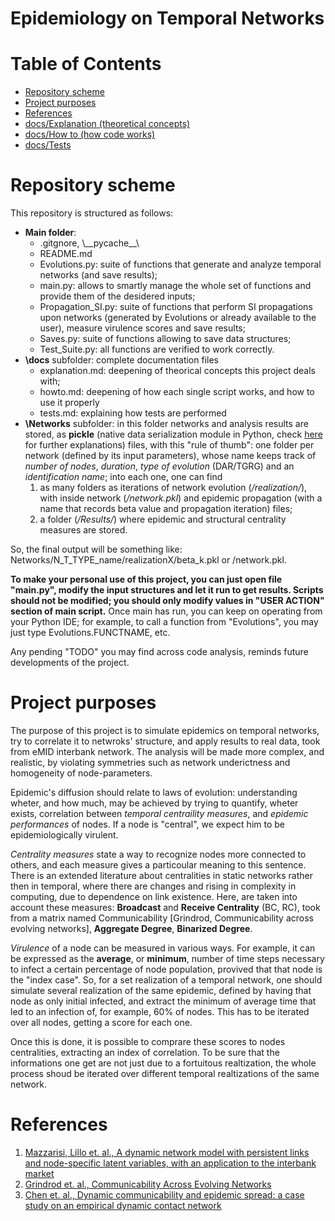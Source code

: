 # Epidemiology on Temporal Networks

# Table of Contents
* [Repository scheme](#repository-scheme)
* [Project purposes](#project-purposes)
* [References](#references)
* [docs/Explanation (theoretical concepts)](/docs/explanation.md)
* [docs/How to (how code works)](/docs/howto.md)
* [docs/Tests](docs/tests.md)

# Repository scheme
This repository is structured as follows:
* **Main folder**: 
  * .gitgnore, \\_\_pycache\_\_\
  * README.md
  * Evolutions.py: suite of functions that generate and analyze temporal networks (and save results);
  * main.py: allows to smartly manage the whole set of functions and provide them of the desidered inputs;
  * Propagation_SI.py: suite of functions that perform SI propagations upon networks (generated by Evolutions or already available to the user), measure virulence scores and save results;
  * Saves.py: suite of functions allowing to save data structures;
  * Test_Suite.py: all functions are verified to work correctly.
* **\docs** subfolder: complete documentation files
  * explanation.md: deepening of theorical concepts this project deals with;
  * howto.md: deepening of how each single script works, and how to use it properly
  * tests.md: explaining how tests are performed
* **\Networks** subfolder: in this folder networks and analysis results are stored, as **pickle** (native data serialization module in Python, check [here](https://docs.python.org/3/library/pickle.html) for further explanations) files, with this "rule of thumb": one folder per network (defined by its input parameters), whose name keeps track of *number of nodes*, *duration*, *type of evolution* (DAR/TGRG) and an *identification name*; into each one, one can find 
  1) as many folders as iterations of network evolution (*/realization/*), with inside network (*/network.pkl*) and epidemic propagation (with a name that records beta value and propagation iteration) files; 
  2) a folder (*/Results/*) where epidemic and structural centrality measures are stored.
 
So, the final output will be something like: Networks/N_T_TYPE_name/realizationX/beta_k.pkl or /network.pkl.

**To make your personal use of this project, you can just open file "main.py", modify the input structures and let it run to get results. Scripts should not be modified; you should only modify values in "USER ACTION" section of main script.** Once main has run, you can keep on operating from your Python IDE; for example, to call a function from "Evolutions", you may just type Evolutions.FUNCTNAME, etc.

Any pending "TODO" you may find across code analysis, reminds future developments of the project.

# Project purposes
The purpose of this project is to simulate epidemics on temporal networks, try to correlate it to netwroks' structure, and apply results to real data, took from eMID interbank network. The analysis will be made more complex, and realistic, by violating symmetries such as network underictness and homogeneity of node-parameters. 

Epidemic's diffusion should relate to laws of evolution: understanding wheter, and how much, may be achieved by trying to quantify, wheter exists, correlation between *temporal centraility measures*, and *epidemic performances* of nodes. If a node is "central", we expect him to be epidemiologically virulent.

*Centrality measures* state a way to recognize nodes more connected to others, and each measure gives a particoular meaning to this sentence. There is an extended literature about centralities in static networks rather then in temporal, where there are changes and rising in complexity in computing, due to dependence on link existence. Here, are taken into account these measures: **Broadcast** and **Receive Centrality** (BC, RC), took from a matrix named Communicability [Grindrod, Communicability across evolving networks], **Aggregate Degree**, **Binarized Degree**.

*Virulence* of a node can be measured in various ways. For example, it can be expressed as the **average**, or **minimum**, number of time steps necessary to infect a certain percentage of node population, provived that that node is the "index case". So, for a set realization of a temporal network, one should simulate several realization of the same epidemic, defined by having that node as only initial infected, and extract the minimum of average time that led to an infection of, for example, 60% of nodes. This has to be iterated over all nodes, getting a score for each one. 

Once this is done, it is possible to comprare these scores to nodes centralities, extracting an index of correlation. To be sure that the informations one get are not just due to a fortuitous realtization, the whole process shoud be iterated over different temporal realtizations of the same network.

# References
1. [Mazzarisi, Lillo et. al., A dynamic network model with persistent links and node-specific latent variables, with an application to the interbank market](https://arxiv.org/pdf/1801.00185.pdf)
2. [Grindrod et. al., Communicability Across Evolving Networks](http://centaur.reading.ac.uk/19357/1/Coomunicability_accepted.pdf)
3. [Chen et. al., Dynamic communicability and epidemic spread: a case study on an empirical dynamic contact network](https://pdfs.semanticscholar.org/0cd5/46424d279a5a41f4cff3e863c1e0416b067f.pdf)

